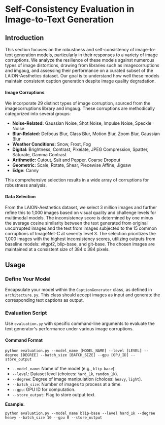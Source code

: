 #  Self-Consistency Evaluation in Image-to-Text Generation

## Introduction

This section focuses on the robustness and self-consistency of image-to-text generation models, particularly in their responses to a variety of image corruptions. We analyze the resilience of these models against numerous types of image distortions, drawing from libraries such as imagecorruptions and imgaug, and assessing their performance on a curated subset of the LAION-Aesthetics dataset. Our goal is to understand how well these models maintain consistent caption generation despite image quality degradation.

#### Image Corruptions

We incorporate 29 distinct types of image corruption, sourced from the imagecorruptions library and imgaug. These corruptions are methodically categorized into several groups:

- **Noise-Related:** Gaussian Noise, Shot Noise, Impulse Noise, Speckle Noise
- **Blur-Related:** Defocus Blur, Glass Blur, Motion Blur, Zoom Blur, Gaussian Blur
- **Weather Conditions:** Snow, Frost, Fog
- **Digital:** Brightness, Contrast, Pixelate, JPEG Compression, Spatter, Saturate, Gamma Contrast
- **Arithmetic:** Cutout, Salt and Pepper, Coarse Dropout
- **Geometric:** Scale, Rotate, Shear, Piecewise Affine, Jigsaw
- **Edge:** Canny

This comprehensive selection results in a wide array of corruptions for robustness analysis.

#### Data Selection

From the LAION-Aesthetics dataset, we select 3 million images and further refine this to 1,000 images based on visual quality and challenge levels for multimodal models. The inconsistency score is determined by one minus the average cosine similarity between the text generated from original uncorrupted images and the text from images subjected to the 15 common corruptions of ImageNet-C at severity level 3. The selection prioritizes the 1,000 images with the highest inconsistency scores, utilizing outputs from baseline models: vitgpt2, blip-base, and git-base. The chosen images are maintained at a consistent size of 384 x 384 pixels.

## Usage

### Define Your Model

Encapsulate your model within the `CaptionGenerator` class, as defined in `architecture.py`. This class should accept images as input and generate the corresponding text captions as output.

### Evaluation Script

Use `evaluation.py` with specific command-line arguments to evaluate the text generator's performance under various image corruptions.

#### Command Format

```
python evaluation.py --model_name [MODEL_NAME] --level [LEVEL] --degree [DEGREE] --batch_size [BATCH_SIZE] --gpu [GPU_ID] --store_output
```

- `--model_name`: Name of the model (e.g., `blip-base`).
- `--level`: Dataset level (choices: `hard_1k`, `random_1k`).
- `--degree`: Degree of image manipulation (choices: `heavy`, `light`).
- `--batch_size`: Number of images to process at a time.
- `--gpu`: GPU ID for computation.
- `--store_output`: Flag to store output text.

**Example:**

```
python evaluation.py --model_name blip-base --level hard_1k --degree heavy --batch_size 10 --gpu 0 --store_output
```
